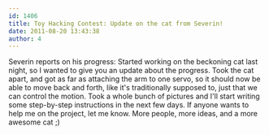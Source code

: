 ```yaml
---
id: 1406
title: Toy Hacking Contest: Update on the cat from Severin!
date: 2011-08-20 13:43:38
author: 4
---
```


Severin reports on his progress: Started working on the beckoning cat last night, so I wanted to give you an update about the progress. Took the cat apart, and got as far as attaching the arm to one servo, so it should now be able to move back and forth, like it's traditionally supposed to, just that we can control the motion. Took a whole bunch of pictures and I'll start writing some step-by-step instructions in the next few days. If anyone wants to help me on the project, let me know. More people, more ideas, and a more awesome cat ;) 